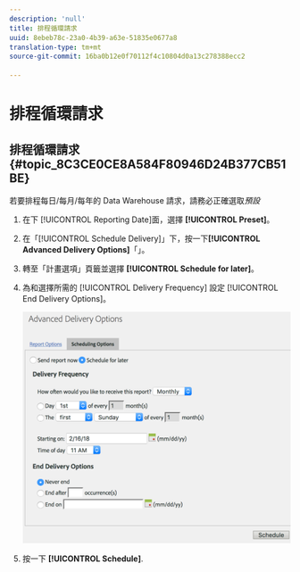 ```yaml
---
description: 'null'
title: 排程循環請求
uuid: 8ebeb78c-23a0-4b39-a63e-51835e0677a8
translation-type: tm+mt
source-git-commit: 16ba0b12e0f70112f4c10804d0a13c278388ecc2

---
```



# 排程循環請求

## 排程循環請求 {#topic_8C3CE0CE8A584F80946D24B377CB51BE}

若要排程每日/每月/每年的 Data Warehouse 請求，請務必正確選取*預設*

1. 在下 [!UICONTROL Reporting Date]面，選擇 **[!UICONTROL Preset]**。

1. 在「[!UICONTROL Schedule Delivery]」下，按一下&#x200B;**[!UICONTROL Advanced Delivery Options]**「」。

1. 轉至「計畫選項」頁籤並選擇 **[!UICONTROL Schedule for later]**。
1. 為和選擇所需的 [!UICONTROL Delivery Frequency] 設定 [!UICONTROL End Delivery Options]。

   ![](assets/dw_schedule.png)

1. 按一下 **[!UICONTROL Schedule]**.

